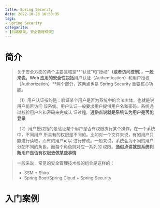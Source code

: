 ```yaml
---
title: Spring Security
date: 2022-10-28 16:50:35
tags:
- Spring Security
categorite: 
- [后端框架, 安全管理框架]
---
```


# 简介

> 关于安全方面的两个主要区域是**“认证”和“授权”**（或者访问控制），一般来说，Web 应用的安全性包括**用户认证（Authentication）和用户授权 （Authorization）**两个部分，这两点也是 Spring Security 重要核心功能。
>
> （1）用户认证指的是：验证某个用户是否为系统中的合法主体，也就是说用户能否访问 该系统。用户认证一般要求用户提供用户名和密码。系统通过校验用户名和密码来完成认 证过程。**通俗点说就是系统认为用户是否能登录**
>
> （2）用户授权指的是验证某个用户是否有权限执行某个操作。在一个系统中，不同用户 所具有的权限是不同的。比如对一个文件来说，有的用户只能进行读取，而有的用户可以 进行修改。一般来说，系统会为不同的用户分配不同的角色，而每个角色则对应一系列的 权限。**通俗点讲就是系统判断用户是否有权限去做某些事情**

> 一般来说，常见的安全管理技术栈的组合是这样的：
>
> - SSM + Shiro
> - Spring Boot/Spring Cloud + Spring Security

# 入门案例

